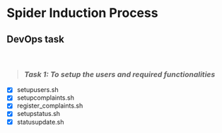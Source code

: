 
# Spider Induction Process
## DevOps task<br>
<br>

>### _**Task 1:** To setup the users and required functionalities_

* [x] setupusers.sh
* [x] setupcomplaints.sh 
* [x] register_complaints.sh
* [x] setupstatus.sh
* [x] statusupdate.sh